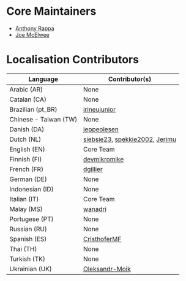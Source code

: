 # Core Maintainers
- [Anthony Rappa](https://github.com/rappasoft)
- [Joe McElwee](https://github.com/lrljoe)

# Localisation Contributors
| Language | Contributor(s) |
| --- | --- |
| Arabic (AR) | None |
| Catalan (CA) | None |
| Brazilian (pt_BR) | [irineujunior](https://github.com/irineujunior)|
| Chinese - Taiwan (TW)	| None |
| Danish (DA) | [jeppeolesen](https://github.com/jeppeolesen) |
| Dutch (NL) | [siebsie23](https://github.com/siebsie23), [spekkie2002](https://github.com/spekkie2002), [Jerimu](https://github.com/Jerimu) |
| English (EN) | Core Team |
| Finnish (FI) | [devmikromike](https://github.com/devmikromike) |
| French (FR) | [dgillier](https://github.com/dgillier) |
| German (DE) | None |
| Indonesian (ID) | None |
| Italian (IT) | Core Team |
| Malay (MS) | [wanadri](https://github.com/wanadri) |
| Portugese (PT) | None |
| Russian (RU) | None |
| Spanish (ES) | [CristhoferMF](https://github.com/CristhoferMF) |
| Thai (TH) | None |
| Turkish (TK) | None |
| Ukrainian (UK) | [Oleksandr-Moik](https://github.com/Oleksandr-Moik) |